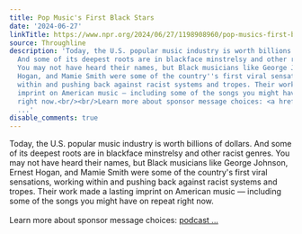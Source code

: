 ```yaml
---
title: Pop Music's First Black Stars
date: '2024-06-27'
linkTitle: https://www.npr.org/2024/06/27/1198908960/pop-musics-first-black-stars
source: Throughline
description: 'Today, the U.S. popular music industry is worth billions of dollars.
  And some of its deepest roots are in blackface minstrelsy and other racist genres.
  You may not have heard their names, but Black musicians like George Johnson, Ernest
  Hogan, and Mamie Smith were some of the country''s first viral sensations, working
  within and pushing back against racist systems and tropes. Their work made a lasting
  imprint on American music — including some of the songs you might have on repeat
  right now.<br/><br/>Learn more about sponsor message choices: <a href="https://podcastchoices.com/adchoices">podcast
  ...'
disable_comments: true
---
```

Today, the U.S. popular music industry is worth billions of dollars. And some of its deepest roots are in blackface minstrelsy and other racist genres. You may not have heard their names, but Black musicians like George Johnson, Ernest Hogan, and Mamie Smith were some of the country's first viral sensations, working within and pushing back against racist systems and tropes. Their work made a lasting imprint on American music — including some of the songs you might have on repeat right now.<br/><br/>Learn more about sponsor message choices: <a href="https://podcastchoices.com/adchoices">podcast ...